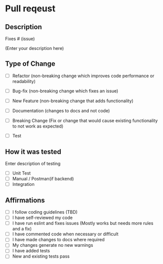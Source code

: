 # Pull reqeust

## Description

[//]: # (Summary of changes. List any dependency changes required for this change)
Fixes # (issue)

(Enter your description here)

## Type of Change

- [ ] Refactor (non-breaking change which improves code performance or readability)
- [ ] Bug-fix (non-breaking change which fixes an issue)
- [ ] New Feature (non-breaking change that adds functionality)
- [ ] Documentation (changes to docs and not code)
- [ ] Breaking Change (Fix or change that would cause existing functionality to not work as expected)
- [ ] Test


## How it was tested

Enter description of testing

- [ ] Unit Test
- [ ] Manual / Postman(if backend)
- [ ] Integration

## Affirmations

- [ ] I follow coding guidelines (TBD)
- [ ] I have self-reviewed my code
- [ ] I have run eslint and fixes issues (Mostly works but needs more rules and a fix)
- [ ] I have commented code when necessary or difficult
- [ ] I have made changes to docs where required
- [ ] My changes generate no new warnings
- [ ] I have added tests
- [ ] New and existing tests pass
